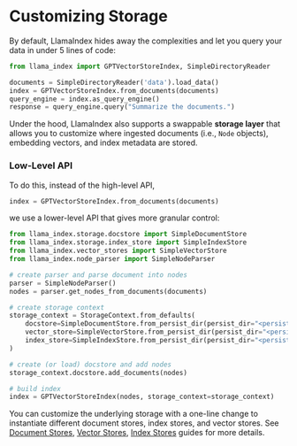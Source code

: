 # Customizing Storage

By default, LlamaIndex hides away the complexities and let you query your data in under 5 lines of code:
```python
from llama_index import GPTVectorStoreIndex, SimpleDirectoryReader

documents = SimpleDirectoryReader('data').load_data()
index = GPTVectorStoreIndex.from_documents(documents)
query_engine = index.as_query_engine()
response = query_engine.query("Summarize the documents.")
```

Under the hood, LlamaIndex also supports a swappable **storage layer** that allows you to customize where ingested documents (i.e., `Node` objects), embedding vectors, and index metadata are stored.


### Low-Level API
To do this, instead of the high-level API,
```python
index = GPTVectorStoreIndex.from_documents(documents)
```
we use a lower-level API that gives more granular control:
```python
from llama_index.storage.docstore import SimpleDocumentStore
from llama_index.storage.index_store import SimpleIndexStore
from llama_index.vector_stores import SimpleVectorStore
from llama_index.node_parser import SimpleNodeParser

# create parser and parse document into nodes 
parser = SimpleNodeParser()
nodes = parser.get_nodes_from_documents(documents)

# create storage context
storage_context = StorageContext.from_defaults(
    docstore=SimpleDocumentStore.from_persist_dir(persist_dir="<persist_dir>"),
    vector_store=SimpleVectorStore.from_persist_dir(persist_dir="<persist_dir>"),
    index_store=SimpleIndexStore.from_persist_dir(persist_dir="<persist_dir>"),
)

# create (or load) docstore and add nodes
storage_context.docstore.add_documents(nodes)

# build index
index = GPTVectorStoreIndex(nodes, storage_context=storage_context)
```
You can customize the underlying storage with a one-line change to instantiate different document stores, index stores, and vector stores.
See [Document Stores](/docs/how_to/storage/docstores.md), [Vector Stores](/docs/how_to/storage/vector_stores.md), [Index Stores](/docs/how_to/storage/index_stores.md) guides for more details.
